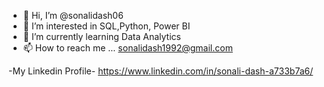 - 👋 Hi, I’m @sonalidash06
- 👀 I’m interested in SQL,Python, Power BI
- 🌱 I’m currently learning Data Analytics
- 📫 How to reach me ... sonalidash1992@gmail.com

-My Linkedin Profile- https://www.linkedin.com/in/sonali-dash-a733b7a6/ 

<!---
sonalidash06/sonalidash06 is a ✨ special ✨ repository because its `README.md` (this file) appears on your GitHub profile.
You can click the Preview link to take a look at your changes.
--->
